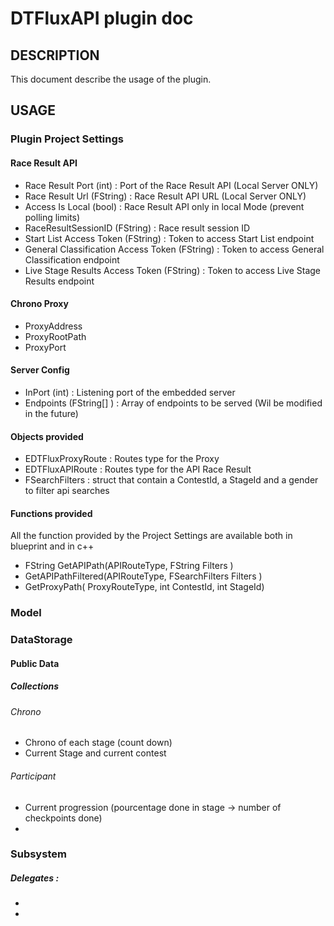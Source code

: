 # DTFluxAPI plugin doc

## DESCRIPTION

This document describe the usage of the plugin.

## USAGE
### Plugin Project Settings

#### Race Result API

- Race Result Port (int) : Port of the Race Result API (Local Server ONLY)
- Race Result Url (FString) : Race Result API URL (Local Server ONLY)
- Access Is Local (bool) : Race Result API only in local Mode (prevent polling limits)
- RaceResultSessionID (FString) : Race result session ID
- Start List Access Token (FString) : Token to access Start List endpoint
- General Classification Access Token (FString) : Token to access General Classification endpoint
- Live Stage Results Access Token (FString) : Token to access Live Stage Results endpoint

#### Chrono Proxy

- ProxyAddress
- ProxyRootPath
- ProxyPort

#### Server Config

- InPort (int) : Listening port of the embedded server 
- Endpoints (FString[] ) : Array of endpoints to be served (Wil be modified in the future)

#### Objects provided

- EDTFluxProxyRoute : Routes type for the Proxy
- EDTFluxAPIRoute : Routes type for the API Race Result
- FSearchFilters : struct that contain a ContestId, a StageId and a gender to filter api searches

#### Functions provided

All the function provided by the Project Settings are available both in blueprint and in c++

- FString GetAPIPath(APIRouteType, FString Filters )
- GetAPIPathFiltered(APIRouteType, FSearchFilters Filters )
- GetProxyPath( ProxyRouteType, int ContestId, int StageId)


### Model

### DataStorage


#### Public Data

##### Collections

###### Chrono

- Chrono of each stage (count down)
- Current Stage and current contest

###### Participant

- Current progression (pourcentage done in stage -> number of checkpoints done)
- 




### Subsystem


##### Delegates :

- 

- 
